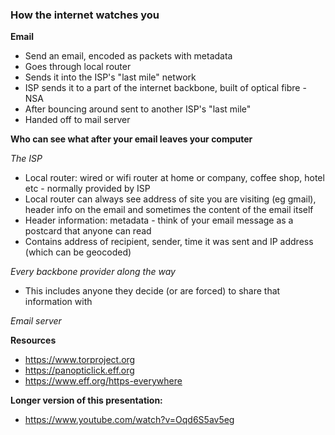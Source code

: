 ### How the internet watches you

**Email**

* Send an email, encoded as packets with metadata
* Goes through local router
* Sends it into the ISP's "last mile" network
* ISP sends it to a part of the internet backbone, built of optical fibre - NSA
* After bouncing around sent to another ISP's "last mile"
* Handed off to mail server

**Who can see what after your email leaves your computer**

*The ISP*

* Local router: wired or wifi router at home or company, coffee shop, hotel etc - normally provided by ISP
* Local router can always see address of site you are visiting (eg gmail), header info on the email and sometimes the content of the email itself
* Header information: metadata - think of your email message as a postcard that anyone can read
* Contains address of recipient, sender, time it was sent and IP address (which can be geocoded)

*Every backbone provider along the way*

* This includes anyone they decide (or are forced) to share that information with

*Email server*

**Resources**

* <https://www.torproject.org>
* <https://panopticlick.eff.org>
* <https://www.eff.org/https-everywhere>

**Longer version of this presentation:**

* <https://www.youtube.com/watch?v=Oqd6S5av5eg>